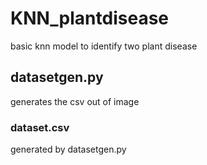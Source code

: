 # KNN_plantdisease
basic knn model to identify two plant disease

## datasetgen.py
generates the csv out of image

### dataset.csv
generated by datasetgen.py
